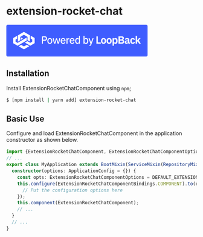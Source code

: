 # extension-rocket-chat

[![LoopBack](https://github.com/loopbackio/loopback-next/raw/master/docs/site/imgs/branding/Powered-by-LoopBack-Badge-(blue)-@2x.png)](http://loopback.io/)

## Installation

Install ExtensionRocketChatComponent using `npm`;

```sh
$ [npm install | yarn add] extension-rocket-chat
```

## Basic Use

Configure and load ExtensionRocketChatComponent in the application constructor
as shown below.

```ts
import {ExtensionRocketChatComponent, ExtensionRocketChatComponentOptions, DEFAULT_EXTENSION_ROCKET_CHAT_OPTIONS} from 'extension-rocket-chat';
// ...
export class MyApplication extends BootMixin(ServiceMixin(RepositoryMixin(RestApplication))) {
  constructor(options: ApplicationConfig = {}) {
    const opts: ExtensionRocketChatComponentOptions = DEFAULT_EXTENSION_ROCKET_CHAT_OPTIONS;
    this.configure(ExtensionRocketChatComponentBindings.COMPONENT).to(opts);
      // Put the configuration options here
    });
    this.component(ExtensionRocketChatComponent);
    // ...
  }
  // ...
}
```
